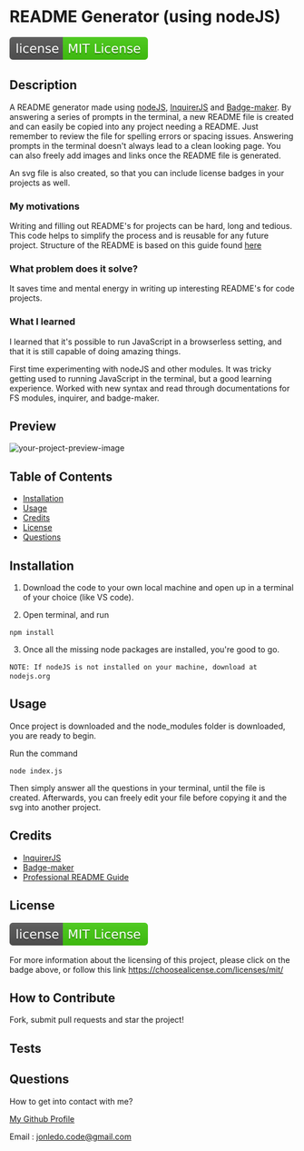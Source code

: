 # README Generator (using nodeJS)

![license badge](./license-badge.svg)

## Description

A README generator made using [nodeJS](https://nodejs.org/en/docs/), [InquirerJS](https://www.npmjs.com/package/inquirer) and [Badge-maker](https://www.npmjs.com/package/badge-maker). By answering a series of prompts in the terminal, a new README file is created and can easily be copied into any project needing a README. Just remember to review the file for spelling errors or spacing issues. Answering prompts in the terminal doesn't always lead to a clean looking page. You can also freely add images and links once the README file is generated.

An svg file is also created, so that you can include license badges in your projects as well.

### My motivations

Writing and filling out README's for projects can be hard, long and tedious. This code helps to simplify the process and is reusable for any future project. Structure of the README is based on this guide found [here](https://coding-boot-camp.github.io/full-stack/github/professional-readme-guide)

### What problem does it solve?

It saves time and mental energy in writing up interesting README's for code projects.

### What I learned

I learned that it's possible to run JavaScript in a browserless setting, and that it is still capable of doing amazing things.

First time experimenting with nodeJS and other modules. It was tricky getting used to running JavaScript in the terminal, but a good learning experience. Worked with new syntax and read through documentations for FS modules, inquirer, and badge-maker.

## Preview

![your-project-preview-image](./Assets/)

## Table of Contents

- [Installation](#installation)
- [Usage](#usage)
- [Credits](#credits)
- [License](#license)
- [Questions](#questions)

## Installation

1. Download the code to your own local machine and open up in a terminal of your choice (like VS code).

2. Open terminal, and run

```
npm install
```

3. Once all the missing node packages are installed, you're good to go.

```
NOTE: If nodeJS is not installed on your machine, download at nodejs.org
```

## Usage

Once project is downloaded and the node_modules folder is downloaded, you are ready to begin.

Run the command

```
node index.js
```

Then simply answer all the questions in your terminal, until the file is created. Afterwards, you can freely edit your file before copying it and the svg into another project.

## Credits

- [InquirerJS](https://www.npmjs.com/package/inquirer)
- [Badge-maker](https://www.npmjs.com/package/badge-maker)
- [Professional README Guide](https://coding-boot-camp.github.io/full-stack/github/professional-readme-guide)

## License

[![license badge](./license-badge.svg)](https://choosealicense.com/licenses/mit/)

For more information about the licensing of this project, please click on the badge above, or follow this link https://choosealicense.com/licenses/mit/

## How to Contribute

Fork, submit pull requests and star the project!

## Tests

## Questions

How to get into contact with me?

[My Github Profile](https://github.com/Jon-Ledo)

Email : jonledo.code@gmail.com
